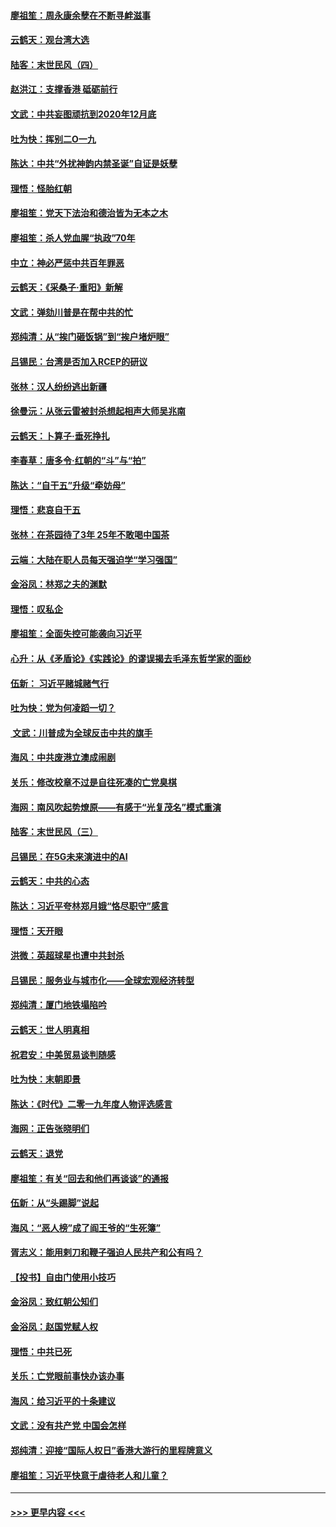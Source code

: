 #### [廖祖笙：周永康余孽在不断寻衅滋事](../pages/nsc993/n11751013.md?t=12290655) 
#### [云鹤天：观台湾大选](../pages/nsc993/n11751007.md?t=12290655) 
#### [陆客：末世民风（四）](../pages/nsc993/n11749203.md?t=12290655) 
#### [赵洪江：支撑香港 砥砺前行](../pages/nsc993/n11748482.md?t=12290655) 
#### [文武：中共妄图顽抗到2020年12月底](../pages/nsc993/n11748446.md?t=12290655) 
#### [吐为快：挥别二O一九](../pages/nsc993/n11748411.md?t=12290655) 
#### [陈达：中共“外扰神韵内禁圣诞”自证是妖孽](../pages/nsc993/n11748226.md?t=12290655) 
#### [理悟：怪胎红朝](../pages/nsc993/n11748206.md?t=12290655) 
#### [廖祖笙：党天下法治和德治皆为无本之木](../pages/nsc993/n11748135.md?t=12290655) 
#### [廖祖笙：杀人党血腥“执政”70年](../pages/nsc993/n11745144.md?t=12290655) 
#### [中立：神必严惩中共百年罪恶](../pages/nsc993/n11744970.md?t=12290655) 
#### [云鹤天：《采桑子‧重阳》新解](../pages/nsc993/n11744948.md?t=12290655) 
#### [文武：弹劾川普是在帮中共的忙](../pages/nsc993/n11744758.md?t=12290655) 
#### [郑纯清：从“挨门砸饭锅”到“挨户堵炉眼”](../pages/nsc993/n11744745.md?t=12290655) 
#### [吕锡民：台湾是否加入RCEP的研议](../pages/nsc993/n11744701.md?t=12290655) 
#### [张林：汉人纷纷逃出新疆](../pages/nsc993/n11743530.md?t=12290655) 
#### [徐曼沅：从张云雷被封杀想起相声大师吴兆南](../pages/nsc993/n11741816.md?t=12290655) 
#### [云鹤天：卜算子‧垂死挣扎](../pages/nsc993/n11739956.md?t=12290655) 
#### [李春草：唐多令‧红朝的“斗”与“拍”](../pages/nsc993/n11739830.md?t=12290655) 
#### [陈达：“自干五”升级“牵妨母”](../pages/nsc993/n11739724.md?t=12290655) 
#### [理悟：悲哀自干五](../pages/nsc993/n11739547.md?t=12290655) 
#### [张林：在茶园待了3年 25年不敢喝中国茶](../pages/nsc993/n11739240.md?t=12290655) 
#### [云端：大陆在职人员每天强迫学“学习强国”](../pages/nsc993/n11738735.md?t=12290655) 
#### [金浴凤：林郑之夫的渊默](../pages/nsc993/n11737735.md?t=12290655) 
#### [理悟：叹私企](../pages/nsc993/n11737715.md?t=12290655) 
#### [廖祖笙：全面失控可能袭向习近平](../pages/nsc993/n11737704.md?t=12290655) 
#### [心升：从《矛盾论》《实践论》的谬误揭去毛泽东哲学家的面纱](../pages/nsc993/n11736962.md?t=12290655) 
#### [伍新： 习近平赌城赌气行](../pages/nsc993/n11736929.md?t=12290655) 
#### [吐为快：党为何凌蹈一切？](../pages/nsc993/n11736915.md?t=12290655) 
#### [ 文武：川普成为全球反击中共的旗手](../pages/nsc993/n11736882.md?t=12290655) 
#### [海风：中共废港立澳成闹剧](../pages/nsc993/n11735857.md?t=12290655) 
#### [关乐：修改校章不过是自往死凑的亡党臭棋](../pages/nsc993/n11735097.md?t=12290655) 
#### [海网：南风吹起势燎原——有感于“光复茂名”模式重演](../pages/nsc993/n11732308.md?t=12290655) 
#### [陆客：末世民风（三）](../pages/nsc993/n11732211.md?t=12290655) 
#### [吕锡民：在5G未来演进中的AI](../pages/nsc993/n11730010.md?t=12290655) 
#### [云鹤天：中共的心态](../pages/nsc993/n11729906.md?t=12290655) 
#### [陈达：习近平夸林郑月娥“恪尽职守”感言](../pages/nsc993/n11729881.md?t=12290655) 
#### [理悟：天开眼](../pages/nsc993/n11729699.md?t=12290655) 
#### [洪微：英超球星也遭中共封杀](../pages/nsc993/n11727243.md?t=12290655) 
#### [吕锡民：服务业与城市化——全球宏观经济转型](../pages/nsc993/n11725845.md?t=12290655) 
#### [郑纯清：厦门地铁塌陷吟](../pages/nsc993/n11725813.md?t=12290655) 
#### [云鹤天：世人明真相](../pages/nsc993/n11725621.md?t=12290655) 
#### [祝君安：中美贸易谈判随感](../pages/nsc993/n11725609.md?t=12290655) 
#### [吐为快：末朝即景](../pages/nsc993/n11723365.md?t=12290655) 
#### [陈达：《时代》二零一九年度人物评选感言](../pages/nsc993/n11723337.md?t=12290655) 
#### [海网：正告张晓明们](../pages/nsc993/n11723228.md?t=12290655) 
#### [云鹤天：退党](../pages/nsc993/n11723056.md?t=12290655) 
#### [廖祖笙：有关“回去和他们再谈谈”的通报](../pages/nsc993/n11722442.md?t=12290655) 
#### [伍新：从“头踢脚”说起](../pages/nsc993/n11722429.md?t=12290655) 
#### [海风：“恶人榜”成了阎王爷的“生死簿”](../pages/nsc993/n11722272.md?t=12290655) 
#### [胥志义：能用剌刀和鞭子强迫人民共产和公有吗？](../pages/nsc993/n11720569.md?t=12290655) 
#### [【投书】自由门使用小技巧](../pages/nsc993/n11720180.md?t=12290655) 
#### [金浴凤：致红朝公知们](../pages/nsc993/n11720563.md?t=12290655) 
#### [金浴凤：赵国党赋人权](../pages/nsc993/n11720533.md?t=12290655) 
#### [理悟：中共已死](../pages/nsc993/n11720233.md?t=12290655) 
#### [关乐：亡党眼前事快办该办事](../pages/nsc993/n11719160.md?t=12290655) 
#### [海风：给习近平的十条建议](../pages/nsc993/n11717616.md?t=12290655) 
#### [文武：没有共产党 中国会怎样](../pages/nsc993/n11717584.md?t=12290655) 
#### [郑纯清：迎接“国际人权日”香港大游行的里程牌意义](../pages/nsc993/n11717417.md?t=12290655) 
#### [廖祖笙：习近平快意于虐待老人和儿童？](../pages/nsc993/n11715313.md?t=12290655) 

----
#### [ >>> 更早内容 <<< ](../indexes/nsc993-earlier.md)
